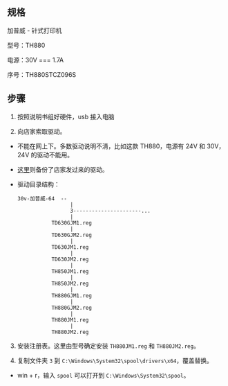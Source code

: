 <h2 id="规格">规格</h2>
<p>加普威 - 针式打印机</p>
<p>型号：TH880</p>
<p>电源：30V === 1.7A</p>
<p>序号：TH880STCZ096S</p>
<h2 id="步骤">步骤</h2>
<ol>
<li><p>按照说明书组好硬件，usb 接入电脑</p>
</li>
<li><p>向店家索取驱动。</p>
</li>
</ol>
<ul>
<li><p>不能在网上下。多数驱动说明不清，比如这款 TH880，电源有 24V 和 30V，24V 的驱动不能用。</p>
</li>
<li><p><a href="https://orzyyyy.top/download/TH880JM-driver.zip">这里</a>则备份了店家发过来的驱动。</p>
</li>
<li><p>驱动目录结构：</p>
<pre><code class="language-bash">30v-加普威-64  --
                 |
                 3----------------------...
                 |
           TD630GJM1.reg
                 |
           TD630GJM2.reg
                 |
           TD630JM1.reg
                 |
           TD630JM2.reg
                 |
           TH850JM1.reg
                 |
           TH850JM2.reg
                 |
           TH880GJM1.reg
                 |
           TH880GJM2.reg
                 |
           TH880JM1.reg
                 |
           TH880JM2.reg</code></pre>
</li>
</ul>
<ol start="3">
<li><p>安装注册表。这里由型号确定安装 <code>TH880JM1.reg</code> 和 <code>TH880JM2.reg</code>。</p>
</li>
<li><p>复制文件夹 <code>3</code> 到 <code>C:\Windows\System32\spool\drivers\x64</code>，覆盖替换。</p>
</li>
</ol>
<ul>
<li>win + r，输入 <code>spool</code> 可以打开到 <code>C:\Windows\System32\spool</code>。</li>
</ul>
